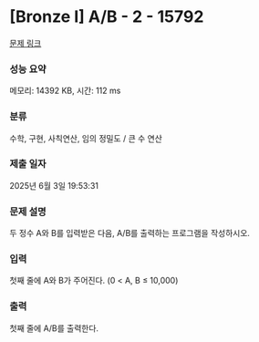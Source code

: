 # [Bronze I] A/B - 2 - 15792 

[문제 링크](https://www.acmicpc.net/problem/15792) 

### 성능 요약

메모리: 14392 KB, 시간: 112 ms

### 분류

수학, 구현, 사칙연산, 임의 정밀도 / 큰 수 연산

### 제출 일자

2025년 6월 3일 19:53:31

### 문제 설명

<p>두 정수 A와 B를 입력받은 다음, A/B를 출력하는 프로그램을 작성하시오.</p>

### 입력 

 <p>첫째 줄에 A와 B가 주어진다. (0 < A, B ≤ 10,000)</p>

### 출력 

 <p>첫째 줄에 A/B를 출력한다.</p>

